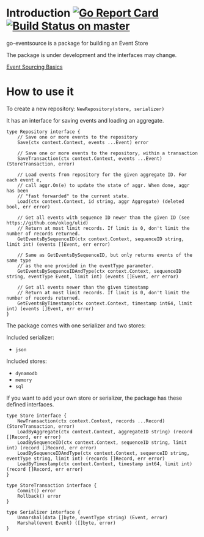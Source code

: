 # Introduction [![Go Report Card](https://goreportcard.com/badge/github.com/SKF/go-eventsource)](https://goreportcard.com/report/github.com/SKF/go-eventsource) [![Build Status on master](https://travis-ci.org/SKF/go-eventsource.svg?branch=master)](https://travis-ci.org/SKF/go-eventsource)

go-eventsource is a package for building an Event Store

The package is under development and the interfaces may change.

[Event Sourcing Basics](http://eventstore.org.s3-website.eu-west-2.amazonaws.com/docs/event-sourcing-basics)

# How to use it

To create a new repository:
`NewRepository(store, serializer)`

It has an interface for saving events and loading an aggregate.

```
type Repository interface {
	// Save one or more events to the repository
	Save(ctx context.Context, events ...Event) error

	// Save one or more events to the repository, within a transaction
	SaveTransaction(ctx context.Context, events ...Event) (StoreTransaction, error)

	// Load events from repository for the given aggregate ID. For each event e,
	// call aggr.On(e) to update the state of aggr. When done, aggr has been
	// "fast forwarded" to the current state.
	Load(ctx context.Context, id string, aggr Aggregate) (deleted bool, err error)

	// Get all events with sequence ID newer than the given ID (see https://github.com/oklog/ulid)
	// Return at most limit records. If limit is 0, don't limit the number of records returned.
	GetEventsBySequenceID(ctx context.Context, sequenceID string, limit int) (events []Event, err error)

	// Same as GetEventsBySequenceID, but only returns events of the same type
	// as the one provided in the eventType parameter.
	GetEventsBySequenceIDAndType(ctx context.Context, sequenceID string, eventType Event, limit int) (events []Event, err error)

	// Get all events newer than the given timestamp
	// Return at most limit records. If limit is 0, don't limit the number of records returned.
	GetEventsByTimestamp(ctx context.Context, timestamp int64, limit int) (events []Event, err error)
}
```

The package comes with one serializer and two stores:

Included serializer:

- `json`

Included stores:

- `dynamodb`
- `memory`
- `sql`

If you want to add your own store or serializer, the package has these defined interfaces.

```
type Store interface {
	NewTransaction(ctx context.Context, records ...Record) (StoreTransaction, error)
	LoadByAggregate(ctx context.Context, aggregateID string) (record []Record, err error)
	LoadBySequenceID(ctx context.Context, sequenceID string, limit int) (record []Record, err error)
	LoadBySequenceIDAndType(ctx context.Context, sequenceID string, eventType string, limit int) (records []Record, err error)
	LoadByTimestamp(ctx context.Context, timestamp int64, limit int) (record []Record, err error)
}

type StoreTransaction interface {
	Commit() error
	Rollback() error
}
```

```
type Serializer interface {
	Unmarshal(data []byte, eventType string) (Event, error)
	Marshal(event Event) ([]byte, error)
}
```
